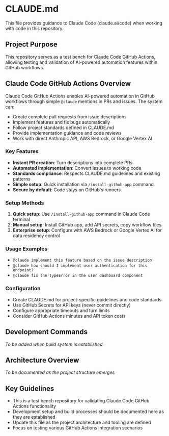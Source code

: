 # CLAUDE.md

This file provides guidance to Claude Code (claude.ai/code) when working with code in this repository.

## Project Purpose

This repository serves as a test bench for Claude Code GitHub Actions, allowing testing and validation of AI-powered automation features within GitHub workflows.

## Claude Code GitHub Actions Overview

Claude Code GitHub Actions enables AI-powered automation in GitHub workflows through simple `@claude` mentions in PRs and issues. The system can:

- Create complete pull requests from issue descriptions
- Implement features and fix bugs automatically
- Follow project standards defined in CLAUDE.md
- Provide implementation guidance and code reviews
- Work with direct Anthropic API, AWS Bedrock, or Google Vertex AI

### Key Features
- **Instant PR creation**: Turn descriptions into complete PRs
- **Automated implementation**: Convert issues to working code
- **Standards compliance**: Respects CLAUDE.md guidelines and existing patterns
- **Simple setup**: Quick installation via `/install-github-app` command
- **Secure by default**: Code stays on GitHub's runners

### Setup Methods
1. **Quick setup**: Use `/install-github-app` command in Claude Code terminal
2. **Manual setup**: Install GitHub app, add API secrets, copy workflow files
3. **Enterprise setup**: Configure with AWS Bedrock or Google Vertex AI for data residency control

### Usage Examples
- `@claude implement this feature based on the issue description`
- `@claude how should I implement user authentication for this endpoint?`
- `@claude fix the TypeError in the user dashboard component`

### Configuration
- Create CLAUDE.md for project-specific guidelines and code standards
- Use GitHub Secrets for API keys (never commit directly)
- Configure appropriate timeouts and turn limits
- Consider GitHub Actions minutes and API token costs

## Development Commands

*To be added when build system is established*

## Architecture Overview

*To be documented as the project structure emerges*

## Key Guidelines

- This is a test bench repository for validating Claude Code GitHub Actions functionality
- Development setup and build processes should be documented here as they are established
- Update this file as the project architecture and tooling are defined
- Focus on testing various GitHub Actions integration scenarios